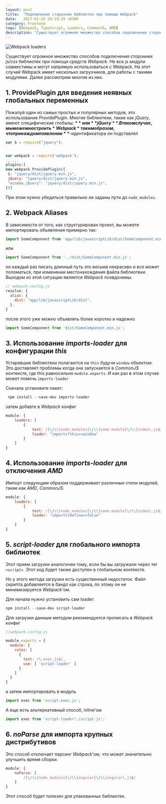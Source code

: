 ```yaml
---
layout: post
title:  "Подключение сторонних библиотек при помощи Webpack"
date:   2017-02-25 20:19:29 +0300
category: Frontend
tags: [Webpack, TypeScript, Loaders, CommonJS, AMD]
description: "Существует огромное множество способов подключения сторонних js/css библиотек при помощи средств Webpack. Не все js модули совместимы и могут напрямую использоваться с Webpack. На этот случай Webpack имеет несколько загрузчиков, для работы с такими модулями."
---
```

<img class="post-logo" src="https://blog.zverit.com/assets/webpack-loaders.png" alt="Webpack loaders"/>

Существует огромное множество способов подключения сторонних *js/css* библиотек при помощи средств *Webpack*.
Не все *js* модули совместимы и могут напрямую использоваться с Webpack. На этот случай Webpack имеет несколько загрузчиков, для работы с такими модулями. Далее рассмотрим многие из них. 
<!-- more -->

## 1. ProvidePlugin для введения неявных глобальных переменных ##

Пожалуй один из самых простых и популярных методов, это использование ProvidePlugin.
Многие библиотеки, такие как *jQuery*, имеют специфические глобалы: **$** или **jQuery**.
В таком случае, мы можем настроить *Webpack* таким образом, что при каждом появлении **$**-идентификатора он подставлял 
```ts
var $ = require("jquery");
``` 

```js

var webpack = require('webpack');
......
plugins:[
new webpack.ProvidePlugin({
 $: "jquery/dist/jquery.min.js",
 jQuery: "jquery/dist/jquery.min.js",
 "window.jQuery": "jquery/dist/jquery.min.js",
})]
```

При этом нужно убедиться правильно ли заданы пути до `node_modules`.

## 2. Webpack Aliases ##
В зависимости от того, как структурирован проект, вы можете импортировать объявления примерно так:

```ts
import SomeComponent from 'app/lib/javascriptLib/dist/SomeComponent.min.js';
```

или 

```ts
import SomeComponent from '../dist/SomeComponent.min.js';
```

но каждый раз писать длинный путь это весьма некрасиво и все может поломаться, при изменении местонахождения файла библиотеки. Выходом из этой ситуации является *Webpack* псевдонимы.

```js
// webpack.config.js
resolve: {
  alias: {
    dist: "app/lib/javascriptLib/dist",
  },
}
```

после этого уже можно объявлять более коротко и надежно

```ts
import SomeComponent from 'dist/SomeComponent.min.js';
```

## 3. Использование *imports-loader* для конфигурации *this* ## 
Устаревшие библиотеки полагаются на `this` будучи `window` объектом. Это доставляет проблемы когда она запускается в *CommonJS* контексте, где this равносильно `module.exports`. И как раз в этом случае может помочь `imports-loader`

Сначала установите пакет: 
```powershell
 npm install --save-dev imports-loader
```

затем добавте в *Webpack* конфиг 

```js
module: {
    loaders: [
        {
            test: /[\/\\]node_modules[\/\\]some-module[\/\\]index\.js$/,
            loader: "imports?this=>window"
        }
    ]
} 
```


## 4. Использование *imports-loader* для отключения *AMD* ##
Импорт следующим образом поддерживает различные стили модулей, такие как *AMD*, *CommonJS*. 

```js
module: {
    loaders: [
        {
            test: /[\/\\]node_modules[\/\\]some-module[\/\\]index\.js$/,
            loader: "imports?define=>false"
        }
    ]
}
```

## 5. *script-loader* для глобального импорта библиотек ##

Этот прием загрузки аналогичен тому, если бы вы загружали через тег ```<script>```. Этот код будет также доступен в глобальном контексте.

Но у этого метода загрузки есть существенный недостаток. Файл скрипта добавляется в бандл как строка, по этому он не минимизируется *Webpack*'ом.


Для начала нужно установить сам loader: 

```powershell
npm install --save-dev script-loader
```

Для загрузки данным методом рекомендуется прописать в *Webpack* конфиг
```js
//webpack.config.js

module.exports = {
  module: {
    rules: [
      {
        test: /\.exec.js$/,
        use: [ 'script-loader' ]
      }
    ]
  }
}
```

а затем импортировать в модуль


```ts 
import exec from 'script.exec.js';
```

А еще есть альтернативный способ, inline'ом

```ts
import exec from 'script-loader!./script.js';
```

## 6. *noParse* для импорта крупных дистрибутивов ##

Это способ отключает парсинг *Webpack*'ом, что может значительно улучшить время сборки.

```js
module: {
    noParse: [
        /[\/\\]node_modules[\/\\]angular[\/\\]angular\.js$/
    ]
}
```

Этот способ будет полезен для упакованных библиотек.
